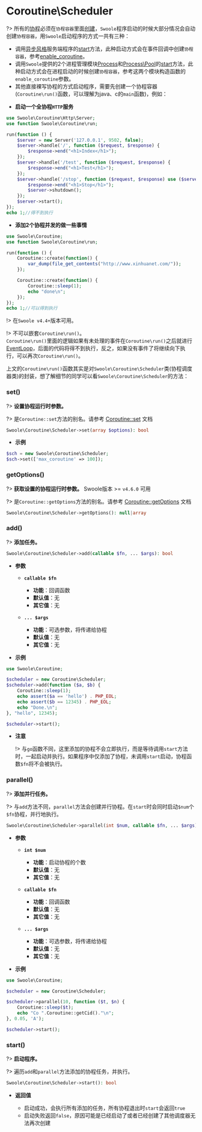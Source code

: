 # Coroutine\Scheduler

?> 所有的[协程](/coroutine)必须在`协程容器`里面[创建](/coroutine/coroutine?id=create)，`Swoole`程序启动的时候大部分情况会自动创建`协程容器`，用`Swoole`启动程序的方式一共有三种：

   - 调用[异步风格](/server/init)服务端程序的[start](/server/methods?id=start)方法，此种启动方式会在事件回调中创建`协程容器`，参考[enable_coroutine](/server/setting?id=enable_coroutine)。
   - 调用`Swoole`提供的2个进程管理模块[Process](/process/process)和[Process\Pool](/process/process_pool)的[start](/process/process_pool?id=start)方法，此种启动方式会在进程启动的时候创建`协程容器`，参考这两个模块构造函数的`enable_coroutine`参数。
   - 其他直接裸写协程的方式启动程序，需要先创建一个协程容器(`Coroutine\run()`函数，可以理解为java、c的`main`函数)，例如：

* **启动一个全协程`HTTP`服务**

```php
use Swoole\Coroutine\Http\Server;
use function Swoole\Coroutine\run;

run(function () {
    $server = new Server('127.0.0.1', 9502, false);
    $server->handle('/', function ($request, $response) {
        $response->end("<h1>Index</h1>");
    });
    $server->handle('/test', function ($request, $response) {
        $response->end("<h1>Test</h1>");
    });
    $server->handle('/stop', function ($request, $response) use ($server) {
        $response->end("<h1>Stop</h1>");
        $server->shutdown();
    });
    $server->start();
});
echo 1;//得不到执行
```

* **添加2个协程并发的做一些事情**

```php
use Swoole\Coroutine;
use function Swoole\Coroutine\run;

run(function () {
    Coroutine::create(function() {
        var_dump(file_get_contents("http://www.xinhuanet.com/"));
    });

    Coroutine::create(function() {
        Coroutine::sleep(1);
        echo "done\n";
    });
});
echo 1;//可以得到执行
```

!> 在`Swoole v4.4+`版本可用。

!> 不可以嵌套`Coroutine\run()`。  
`Coroutine\run()`里面的逻辑如果有未处理的事件在`Coroutine\run()`之后就进行[EventLoop](learn?id=什么是eventloop)，后面的代码将得不到执行，反之，如果没有事件了将继续向下执行，可以再次`Coroutine\run()`。

上文的`Coroutine\run()`函数其实是对`Swoole\Coroutine\Scheduler`类(协程调度器类)的封装，想了解细节的同学可以看`Swoole\Coroutine\Scheduler`的方法：

### set()

?> **设置协程运行时参数。** 

?> 是`Coroutine::set`方法的别名。请参考 [Coroutine::set](/coroutine/coroutine?id=set) 文档

```php
Swoole\Coroutine\Scheduler->set(array $options): bool
```

  * **示例**

```php
$sch = new Swoole\Coroutine\Scheduler;
$sch->set(['max_coroutine' => 100]);
```

### getOptions()

?> **获取设置的协程运行时参数。** Swoole版本 >= `v4.6.0` 可用

?> 是`Coroutine::getOptions`方法的别名。请参考 [Coroutine::getOptions](/coroutine/coroutine?id=getoptions) 文档

```php
Swoole\Coroutine\Scheduler->getOptions(): null|array
```

### add()

?> **添加任务。** 

```php
Swoole\Coroutine\Scheduler->add(callable $fn, ... $args): bool
```

  * **参数** 

    * **`callable $fn`**
      * **功能**：回调函数
      * **默认值**：无
      * **其它值**：无

    * **`... $args`**
      * **功能**：可选参数，将传递给协程
      * **默认值**：无
      * **其它值**：无

  * **示例**

```php
use Swoole\Coroutine;

$scheduler = new Coroutine\Scheduler;
$scheduler->add(function ($a, $b) {
    Coroutine::sleep(1);
    echo assert($a == 'hello') . PHP_EOL;
    echo assert($b == 12345) . PHP_EOL;
    echo "Done.\n";
}, "hello", 12345);

$scheduler->start();
```
  
  * **注意**

    !> 与`go`函数不同，这里添加的协程不会立即执行，而是等待调用`start`方法时，一起启动并执行。如果程序中仅添加了协程，未调用`start`启动，协程函数`$fn`将不会被执行。

### parallel()

?> **添加并行任务。** 

?> 与`add`方法不同，`parallel`方法会创建并行协程。在`start`时会同时启动`$num`个`$fn`协程，并行地执行。

```php
Swoole\Coroutine\Scheduler->parallel(int $num, callable $fn, ... $args): bool
```

  * **参数** 

    * **`int $num`**
      * **功能**：启动协程的个数
      * **默认值**：无
      * **其它值**：无

    * **`callable $fn`**
      * **功能**：回调函数
      * **默认值**：无
      * **其它值**：无

    * **`... $args`**
      * **功能**：可选参数，将传递给协程
      * **默认值**：无
      * **其它值**：无

  * **示例**

```php
use Swoole\Coroutine;

$scheduler = new Coroutine\Scheduler;

$scheduler->parallel(10, function ($t, $n) {
    Coroutine::sleep($t);
    echo "Co ".Coroutine::getCid()."\n";
}, 0.05, 'A');

$scheduler->start();
```

### start()

?> **启动程序。** 

?> 遍历`add`和`parallel`方法添加的协程任务，并执行。

```php
Swoole\Coroutine\Scheduler->start(): bool
```

  * **返回值**

    * 启动成功，会执行所有添加的任务，所有协程退出时`start`会返回`true`
    * 启动失败返回`false`，原因可能是已经启动了或者已经创建了其他调度器无法再次创建